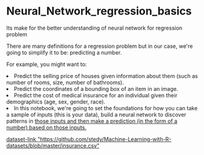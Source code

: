 # Neural_Network_regression_basics
Its make for the better understanding of neural network for regression problem

There are many definitions for a regression problem but in our case, we're going to simplify it to be: predicting a number.

For example, you might want to:

<li>Predict the selling price of houses given information about them (such as number of rooms, size, number of bathrooms).
<li>Predict the coordinates of a bounding box of an item in an image.
<li>Predict the cost of medical insurance for an individual given their demographics (age, sex, gender, race).
<li>In this notebook, we're going to set the foundations for how you can take a sample of inputs (this is your data), build a neural network to discover patterns in     <u>those inputs and then make a prediction (in the form of a number) based on those inputs.


dataset-link "https://github.com/stedy/Machine-Learning-with-R-datasets/blob/master/insurance.csv"
